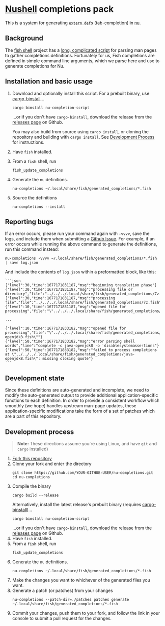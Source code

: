 # [Nushell](nushell.sh) completions pack

This is a system for generating [`extern def`](https://www.nushell.sh/book/custom_completions.html#modules-and-custom-completions)s (tab-completion) in
[nu](nushell.sh).

## Background
The [fish shell](fishshell.com/) project has a [long, complicated script](https://github.com/fish-shell/fish-shell/blob/master/share/tools/create_manpage_completions.py)
for parsing man pages to gather completions definitions. Fortunately for us,
Fish completions are defined in simple command line arguments, which we parse
here and use to generate completions for Nu.

## Installation and basic usage
1. Download and optionally install this script. For a prebuilt binary, use
   [cargo-binstall](https://lib.rs/crates/cargo-binstall)...
   ~~~console
   cargo binstall nu-completion-script
   ~~~
   ...or if you don't have `cargo-binstall`, download the release from the
   [releases page](https://github.com/dscottboggs/nu-completions/releases) on Github.

   You may also build from source using `cargo install`, or cloning the
   repository and building with `cargo install`. See [Development Process](#development-process) for instructions.
2. Have `fish` installed.
3. From a `fish` shell, run
   ~~~fish
   fish_update_completions
   ~~~
4. Generate the `nu` definitions.
   ~~~console
   nu-completions ~/.local/share/fish/generated_completions/*.fish
   ~~~
5. Source the definitions
   ~~~console
   nu-completions --install
   ~~~

## Reporting bugs
If an error occurs, please run your command again with `-vvvv`, save the logs,
and include them when submitting a [Github
Issue](https://github.com/dscottboggs/nu-completions/issues/new). For example,
if an error occurs while running the above command to generate the definitions,
run this command instead:

~~~console
nu-completions -vvvv ~/.local/share/fish/generated_completions/*.fish | save log.json
~~~

And include the contents of `log.json` within a preformatted block, like this:

~~~text
```json
{"level":30,"time":1677171831187,"msg":"beginning translation phase"}
{"level":30,"time":1677171831187,"msg":"processing file or directory","file":"../../../.local/share/fish/generated_completions/7z.fish"}
{"level":30,"time":1677171831187,"msg":"processing file","file":"../../../.local/share/fish/generated_completions/7z.fish"}
{"level":10,"time":1677171831187,"msg":"opened file for processing","file":"\"../../../.local/share/fish/generated_completions/7z.fish\""}

...

{"level":10,"time":1677171833182,"msg":"opened file for processing","file":"\"../../../.local/share/fish/generated_completions/java-openjdk8.fish\""}
{"level":50,"time":1677171833182,"msg":"error parsing shell words","line":"complete -c java-openjdk8 -o 'disablesystemassertions"}
{"level":50,"time":1677171833182,"msg":"failed to process completions at \"../../../.local/share/fish/generated_completions/java-openjdk8.fish\": missing closing quote"}
```
~~~

## Development state
Since these definitions are auto-generated and incomplete, we need to modify
the auto-generated output to provide additional application-specific functions
to each definition. In order to provide a consistent workflow which smoothly
(we hope) handles upstream man-page updates, these application-specific
modifications take the form of a set of patches which are a part of this
repository.

## Development process

> **Note:**
> These directions assume you're using Linux, and have `git` and `cargo` installed)

1. [Fork this repository](https://github.com/dscottboggs/nu-completions/fork)
2. Clone your fork and enter the directory
   ~~~console
   git clone https://github.com/YOUR-GITHUB-USER/nu-completions.git
   cd nu-completions
   ~~~
3. Compile the binary
   ~~~console
   cargo build --release
   ~~~
   Alternatively, install the latest release's prebuilt binary (requires
   [cargo-binstall](https://lib.rs/crates/cargo-binstall))...
   ~~~console
   cargo binstall nu-completion-script
   ~~~
   ...or if you don't have `cargo-binstall`, download the release from the
   [releases page](https://github.com/dscottboggs/nu-completions/releases) on Github.
4. Have `fish` installed.
5. From a `fish` shell, run
   ~~~fish
   fish_update_completions
   ~~~
6. Generate the `nu` definitions.
   ~~~console
   nu-completions ~/.local/share/fish/generated_completions/*.fish
   ~~~
7. Make the changes you want to whichever of the generated files you want.
8. Generate a patch (or patches) from your changes
   ~~~console
   nu-completions --patch-dir=./patches patches generate ~/.local/share/fish/generated_completions/*.fish
   ~~~
9. Commit your changes, push them to your fork, and follow the link in your
   console to submit a pull request for the changes.